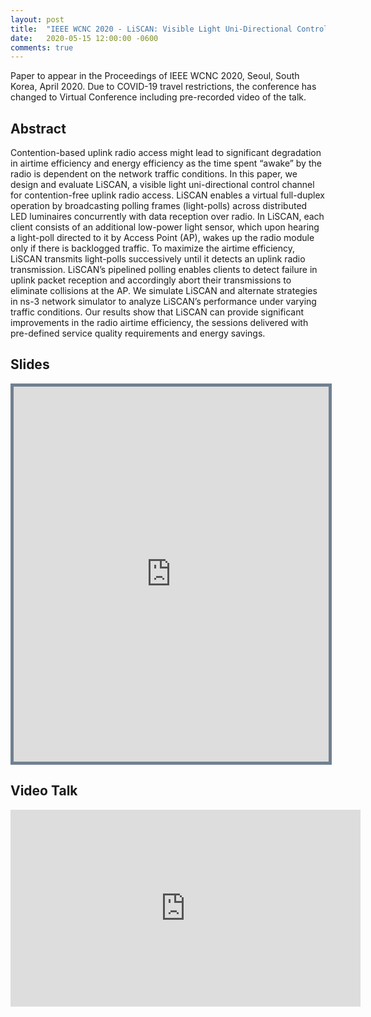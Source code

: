 ```yaml
---
layout: post
title:  "IEEE WCNC 2020 - LiSCAN: Visible Light Uni-Directional Control Channel for Uplink Radio Access"
date:   2020-05-15 12:00:00 -0600
comments: true
---
```


Paper to appear in the Proceedings of IEEE WCNC 2020, Seoul, South Korea, April 2020. 
Due to COVID-19 travel restrictions, the conference has changed to Virtual Conference including pre-recorded video of the talk.

## Abstract

Contention-based uplink radio access might lead to significant degradation in airtime efficiency and 
energy efficiency as the time spent “awake” by the radio is dependent on the network traffic conditions. 
In this paper, we design and evaluate LiSCAN, a visible light uni-directional control channel for contention-free 
uplink radio access. LiSCAN enables a virtual full-duplex operation by broadcasting polling frames (light-polls) 
across distributed LED luminaires concurrently with data reception over radio. In LiSCAN, each client consists of 
an additional low-power light sensor, which upon hearing a light-poll directed to it by Access Point (AP), wakes 
up the radio module only if there is backlogged traffic. To maximize the airtime efficiency, LiSCAN transmits 
light-polls successively until it detects an uplink radio transmission. LiSCAN’s pipelined polling enables clients 
to detect failure in uplink packet reception and accordingly abort their transmissions to eliminate collisions at the AP.
We simulate LiSCAN and alternate strategies in ns-3 network simulator to analyze LiSCAN’s performance under varying 
traffic conditions. Our results show that LiSCAN can provide significant improvements in the radio airtime efficiency, 
the sessions delivered with pre-defined service quality requirements and energy savings.

## Slides

<iframe src="https://nbviewer.jupyter.org/github/sharan-naribole/sharan-naribole.github.io/blob/master/pdfs/wcnc_2020_liscan.pdf" width="100%" height="600px" style="border:thick solid #708090 ;">Your browser does not support the PDF embedding. </iframe>

## Video Talk

<p align = "center">
<iframe width="560" height="315" src="https://www.youtube.com/embed/ONhpx_Rbkxo" frameborder="0" allow="accelerometer; autoplay; encrypted-media; gyroscope; picture-in-picture" allowfullscreen></iframe>
</p>


